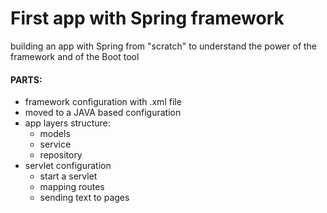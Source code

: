 # First app with Spring framework

building an app with Spring from "scratch" to understand the power of the framework and of the Boot tool

#### PARTS:
- framework configuration with .xml file
- moved to a JAVA based configuration
- app layers structure:
  - models
  - service
  - repository
- servlet configuration
  - start a servlet
  - mapping routes
  - sending text to pages
